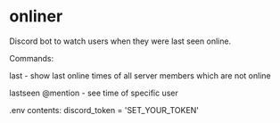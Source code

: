 # onliner
Discord bot to watch users when they were last seen online.

Commands:

last - show last online times of all server members which are not online 

lastseen @mention - see time of specific user

.env contents:
discord_token = 'SET_YOUR_TOKEN'
